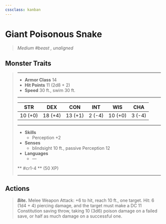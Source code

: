 ```yaml
---
cssclass: kanban
---
```


# Giant Poisonous Snake
>*Medium #beast , unaligned*
## Monster Traits
>___
>- **Armor Class** 14
>- **Hit Points** 11 (2d8 + 2)
>- **Speed** 30 ft., swim 30 ft.
>___
>|STR|DEX|CON|INT|WIS|CHA|
>|:---:|:---:|:---:|:---:|:---:|:---:|
>|10 (+0)|18 (+4)|13 (+1)|2 (-4)|10 (+0)|3 (-4)|
>___
>- **Skills**
>	 - Perception +2
>- **Senses**
>	 - blindsight 10 ft., passive Perception 12
>- **Languages**
>	 - —
>
> ** #cr1-4 ** (50 XP)
>___
## Actions
>***Bite.*** Melee Weapon Attack: +6 to hit, reach 10 ft., one target. Hit: 6 (1d4 + 4) piercing damage, and the target must make a DC 11 Constitution saving throw, taking 10 (3d6) poison damage on a failed save, or half as much damage on a successful one.